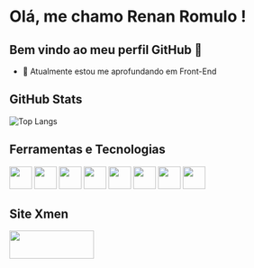 # Olá, me chamo Renan Romulo ! 
## Bem vindo ao meu perfil GitHub 👋

- 🌱 Atualmente estou me aprofundando em Front-End

## GitHub Stats
![Top Langs](https://github-readme-stats-git-masterrstaa-rickstaa.vercel.app/api/top-langs/?username=RenanSlv&bg_color=000&border_color=30A3DC&title_color=BLUE&text_color=FFF)


## Ferramentas e Tecnologias
<div>
<img loading="lazy" src="https://cdn.jsdelivr.net/gh/devicons/devicon/icons/git/git-original.svg" width="40" height="40"/>
<img src="https://user-images.githubusercontent.com/111816931/258663411-338b9c97-29a6-4372-875f-2afcf470c14f.jpg" width="40" height="40" />
<img src="https://cdn.jsdelivr.net/gh/devicons/devicon/icons/csharp/csharp-original.svg" width="40" height="40"/>
<img src="https://cdn.jsdelivr.net/gh/devicons/devicon/icons/html5/html5-original.svg" width="40" height="40"/>
<img src="https://cdn.jsdelivr.net/gh/devicons/devicon/icons/css3/css3-original.svg" width="40" height="40"/>
<img src="https://cdn.jsdelivr.net/gh/devicons/devicon/icons/javascript/javascript-original.svg" width="40" height="40"/>
<img src="https://cdn.jsdelivr.net/gh/devicons/devicon/icons/visualstudio/visualstudio-plain.svg" width="40" height="40"/>
<img src="https://cdn.jsdelivr.net/gh/devicons/devicon/icons/vscode/vscode-original.svg" width="40" height="40"/>
</div>

## Site Xmen
<a href="https://renanslv.github.io/ProjetoXMEN"> <img src="https://user-images.githubusercontent.com/111816931/258783390-3b5acde5-8322-40f3-adb5-a874fa820997.svg" width="150" height="50"></a>